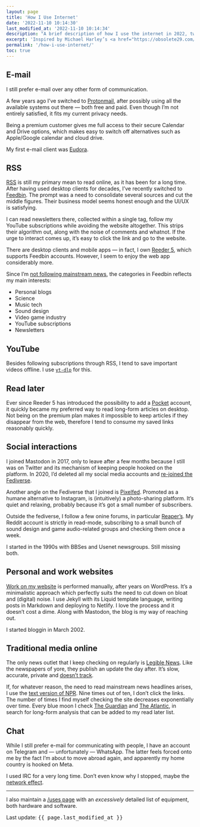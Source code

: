 ```yaml
---
layout: page
title: 'How I Use Internet'
date: '2022-11-10 10:14:30'
last_modified_at: '2022-11-10 10:14:34'
description: "A brief description of how I use the internet in 2022, two years after leaving the major social networks."
excerpt: 'Inspired by Michael Harley’s <a href="https://obsolete29.com/posts/2022/11/07/how-i-internet/">How I internet</a>, which was inspired by Cassey Lottman’s, <a href="https://www.cassey.dev/posts/2022-11-05-my-internet/">My Internet</a>, I’m sharing how I spend my time online.'
permalink: '/how-i-use-internet/'
toc: true
---
```

## E-mail

I still prefer e-mail over any other form of communication.

A few years ago I’ve switched to [Protonmail](https://proton.me), after possibly using all the available systems out there — both free and paid. Even though I’m not entirely satisfied, it fits my current privacy needs.

Being a premium customer gives me full access to their secure Calendar and Drive options, which makes easy to switch off alternatives such as Apple/Google calendar and cloud drive.

My first e-mail client was [Eudora](https://en.wikipedia.org/wiki/Eudora_(email_client)).

## RSS

[RSS](https://en.wikipedia.org/wiki/RSS) is still my primary mean to read online, as it has been for a long time. After having used desktop clients for decades, I’ve recently switched to [Feedbin](https://feedbin.com/). The prompt was a need to consolidate several sources and cut the middle figures. Their business model seems honest enough and the UI/UX is satisfying.

I can read newsletters there, collected within a single tag, follow my YouTube subscriptions while avoiding the website altogether. This strips their algorithm out, along with the noise of comments and whatnot. If the urge to interact comes up, it’s easy to click the link and go to the website.

There are desktop clients and mobile apps — in fact, I own [Reeder 5](https://reederapp.com/), which supports Feedbin accounts. However, I seem to enjoy the web app considerably more.

Since I’m [not following mainstream news](/blog/degrowth/), the categories in Feedbin reflects my main interests:

- Personal blogs
- Science
- Music tech
- Sound design
- Video game industry
- YouTube subscriptions
- Newsletters

## YouTube

Besides following subscriptions through RSS, I tend to save important videos offline. I use [`yt-dlp`](https://github.com/yt-dlp/yt-dlp) for this.

## Read later

Ever since Reeder 5 has introduced the possibility to add a [Pocket](https://getpocket.com/) account, it quickly became my preferred way to read long-form articles on desktop. Not being on the premium plan makes it impossible to keep articles if they disappear from the web, therefore I tend to consume my saved links reasonably quickly.

## Social interactions

I joined Mastodon in 2017, only to leave after a few months because I still was on Twitter and its mechanism of keeping people hooked on the platform. In 2020, I’d deleted all my social media accounts and [re-joined the Fediverse](https://indieweb.social/web/@m2m).

Another angle on the Fediverse that I joined is [Pixelfed](https://pixelfed.social/@m2m). Promoted as a humane alternative to Instagram, is (intuitively) a photo-sharing platform. It’s quiet and relaxing, probably because it’s got a small number of subscribers.

Outside the fediverse, I follow a few onine forums, in particular [Reaper’s](https://forum.cockos.com/forumdisplay.php?f=20). My Reddit account is strictly in read-mode, subscribing to a small bunch of sound design and game audio-related groups and checking them once a week.

I started in the 1990s with BBSes and Usenet newsgroups. Still missing both.

## Personal and work websites

[Work on my website](/colophon/) is performed manually, after years on WordPress. It’s a minimalistic approach which perfectly suits the need to cut down on bloat and (digital) noise. I use Jekyll with its Liquid template language, writing posts in Markdown and deploying to Netlify. I love the process and it doesn’t cost a dime. Along with Mastodon, the blog is my way of reaching out.

I started bloggin in March 2002.

## Traditional media online

The only news outlet that I keep checking on regularly is [Legible News](https://legiblenews.com/). Like the newspapers of yore, they publish an update the day after. It’s slow, accurate, private and [doesn’t track](https://legiblenews.com/about).

If, for whatever reason, the need to read mainstream news headlines arises, I use the [text version of NPR](https://text.npr.org/). Nine times out of ten, I don’t click the links. The number of times I find myself checking the site decreases exponentially over time. Every blue moon I check [The Guardian](https://www.theguardian.com/international) and [The Atlantic](https://www.theatlantic.com/world/), in search for long-form analysis that can be added to my read later list.

## Chat

While I still prefer e-mail for communicating with people, I have an account on Telegram and — unfortunately — WhatsApp. The latter feels forced onto me by the fact I’m about to move abroad again, and apparently my home country is hooked on Meta.

I used IRC for a very long time. Don’t even know why I stopped, maybe the [network effect](https://en.wikipedia.org/wiki/Network_effect).

---

I also maintain a [/uses page](/uses/) with an *excessively* detailed list of equipment, both hardware and software.

<span class="p-category dt-updated rounded initialism border bg-light py-2 px-2">Last update: <kbd>{{ page.last_modified_at }}</kbd></span>